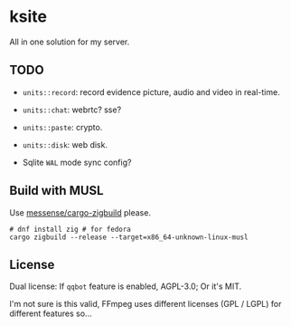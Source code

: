 # ksite

All in one solution for my server.

## TODO

- `units::record`: record evidence picture, audio and video in real-time.

- `units::chat`: webrtc? sse?

- `units::paste`: crypto.

- `units::disk`: web disk.

- Sqlite `WAL` mode sync config?

## Build with MUSL

Use [messense/cargo-zigbuild](https://github.com/messense/cargo-zigbuild) please.

```
# dnf install zig # for fedora
cargo zigbuild --release --target=x86_64-unknown-linux-musl
```

## License

Dual license: If `qqbot` feature is enabled, AGPL-3.0; Or it's MIT.

I'm not sure is this valid, FFmpeg uses different licenses (GPL / LGPL) for different features so...
